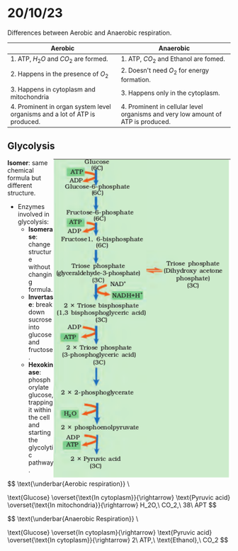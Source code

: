 # 20/10/23 

Differences between Aerobic and Anaerobic respiration. 

| Aerobic | Anaerobic |
|--------------- | --------------- |
| 1. ATP, $H_2O$ and $CO_2$ are formed. | 1. ATP, $CO_2$ and Ethanol are fomed.|
| 2. Happens in the presence of $O_2$| 2. Doesn't need $O_2$ for energy formation. |
| 3. Happens in cytoplasm and mitochondria| 3. Happens only in the cytoplasm. |
| 4. Prominent in organ system level organisms and a lot of ATP is produced. | 4. Prominent in cellular level organisms and very low amount of ATP is produced. |

## Glycolysis 

<img align=right src="./diagrams/ch14/glycolysis-steps.png" width=400> 

**Isomer**: same chemical formula but different structure. 

- Enzymes involved in glycolysis: 
    - **Isomerase**: change structure without changing formula. 
    - **Invertase**: break down sucrose into glucose and fructose. 
    - **Hexokinase**: phosphorylate glucose, trapping it within the cell and starting the glycolytic pathway. 

$$
\text{\underbar{Aerobic respiration}} \\

\text{Glucose} \overset{\text{In cytoplasm}}{\rightarrow} \text{Pyruvic acid} \overset{\text{In mitochondria}}{\rightarrow} H_2O,\ CO_2,\ 38\ APT 
$$

$$
\text{\underbar{Anaerobic Respiration}} \\ 

\text{Glucose} \overset{In cytoplasm}{\rightarrow} \text{Pyruvic acid} \overset{\text{In cytoplasm}}{\rightarrow} 2\ ATP,\ \text{Ethanol},\ CO_2
$$
